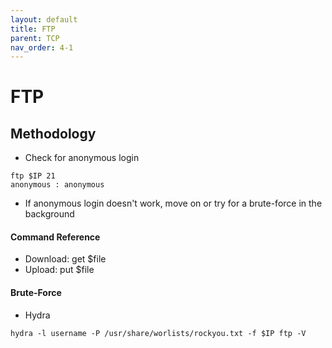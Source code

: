```yaml
---
layout: default
title: FTP
parent: TCP
nav_order: 4-1
---
```

# FTP
## Methodology
- Check for anonymous login 
```
ftp $IP 21
anonymous : anonymous
```
- If anonymous login doesn't work, move on or try for a brute-force in the background

#### Command Reference
- Download: get $file
- Upload: put $file

#### Brute-Force
- Hydra
``` 
hydra -l username -P /usr/share/worlists/rockyou.txt -f $IP ftp -V
```


